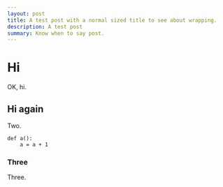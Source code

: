```yaml
---
layout: post
title: A test post with a normal sized title to see about wrapping.
description: A test post
summary: Know when to say post.
---
```


# Hi

OK, hi.

## Hi again

Two.


```
def a():
    a = a + 1
```

### Three

Three.


